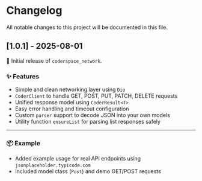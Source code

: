 # Changelog

All notable changes to this project will be documented in this file.

## [1.0.1] - 2025-08-01

🎉 Initial release of `coderspace_network`.

### ✨ Features
- Simple and clean networking layer using `Dio`
- `CoderClient` to handle GET, POST, PUT, PATCH, DELETE requests
- Unified response model using `CoderResult<T>`
- Easy error handling and timeout configuration
- Custom `parser` support to decode JSON into your own models
- Utility function `ensureList` for parsing list responses safely

---

### 📦 Example
- Added example usage for real API endpoints using `jsonplaceholder.typicode.com`
- Included model class (`Post`) and demo GET/POST requests
